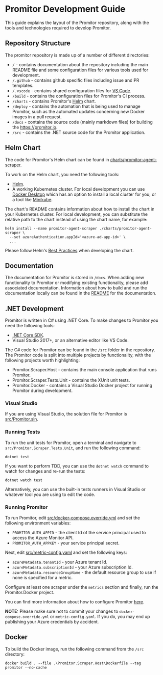 # Promitor Development Guide

This guide explains the layout of the Promitor repository, along with the tools
and technologies required to develop Promitor.

## Repository Structure

The promitor repository is made up of a number of different directories:

- `/` - contains documentation about the repository including the main README file
  and some configuration files for various tools used for development.
- `/.github` - contains github specific files including issue and PR templates.
- `/.vscode` - contains shared configuration files for [VS Code](https://code.visualstudio.com/).
- `/build` - contains the configuration files for Promitor's CI process.
- `/charts` - contains Promitor's [Helm](https://helm.sh/) chart.
- `/deploy` - contains the automation that is being used to manage Promitor, such
  as the automated updates concerning new Docker images in a pull request.
- `/docs` - contains the source code (mainly markdown files) for building the
  <https://promitor.io>.
- `/src` - contains the .NET source code for the Promitor application.

## Helm Chart

The code for Promitor's Helm chart can be found in [charts/promitor-agent-scraper](charts/promitor-agent-scraper).

To work on the Helm chart, you need the following tools:

- [Helm](https://helm.sh).
- A working Kubernetes cluster. For local development you can use [Docker Desktop](https://www.docker.com/products/docker-desktop)
  which has an option to install a local cluster for you, or a tool like [Minikube](https://github.com/kubernetes/minikube).

The chart's README contains information about how to install the chart in your Kubernetes
cluster. For local development, you can substitute the relative path to the chart
instead of using the chart name, for example:

```shell
helm install --name promitor-agent-scraper ./charts/promitor-agent-scraper \
  --set azureAuthentication.appId='<azure-ad-app-id>' \
  ...
```

Please follow Helm's [Best Practices](https://helm.sh/docs/chart_best_practices/#the-chart-best-practices-guide)
when developing the chart.

## Documentation

The documentation for Promitor is stored in `/docs`. When adding new functionality
to Promitor or modifying existing functionality, please add associated documentation.
Information about how to build and run the documentation locally can be found in
the [README](docs/README.md) for the documentation.

## .NET Development

Promitor is written in C# using .NET Core. To make changes to Promitor you need the
following tools:

- [.NET Core SDK](https://dotnet.microsoft.com/download).
- Visual Studio 2017+, or an alternative editor like VS Code.

The C# code for Promitor can be found in the `/src` folder in the repository. The
Promitor code is split into multiple projects by functionality, with the following
projects worth highlighting:

- Promitor.Scraper.Host - contains the main console application that runs Promitor.
- Promitor.Scraper.Tests.Unit - contains the XUnit unit tests.
- Promitor.Docker - contains a Visual Studio Docker project for running Promitor
  during development.

### Visual Studio

If you are using Visual Studio, the solution file for Promitor is [src/Promitor.sln](src/Promitor.sln).

### Running Tests

To run the unit tests for Promitor, open a terminal and navigate to `src/Promitor.Scraper.Tests.Unit`,
and run the following command:

```shell
dotnet test
```

If you want to perform TDD, you can use the `dotnet watch` command to watch for
changes and re-run the tests:

```shell
dotnet watch test
```

Alternatively, you can use the built-in tests runners in Visual Studio or whatever
tool you are using to edit the code.

### Running Promitor

To run Promitor, edit [src/docker-compose.override.yml](src/docker-compose.override.yml)
and set the following environment variables:

- `PROMITOR_AUTH_APPID` - the client Id of the service principal used to access the
  Azure Monitor API.
- `PROMITOR_AUTH_APPKEY` - your service principal secret.

Next, edit [src/metric-config.yaml](src/metric-config.yaml) and set the following
keys:

- `azureMetadata.tenantId` - your Azure tenant Id.
- `azureMetadata.subscriptionId` - your Azure subscription Id.
- `azureMetadata.resourceGroupName` - the default resource group to use if none
  is specified for a metric.

Configure at least one scraper under the `metrics` section and finally, run the
Promitor.Docker project.

You can find more information about how to configure Promitor [here](https://promitor.io/configuration/v1.x/metrics/).

**NOTE:** Please make sure not to commit your changes to `docker-compose.override.yml`
or `metric-config.yaml`. If you do, you may end up publishing your Azure credentials
by accident.

## Docker

To build the Docker image, run the following command from the `/src` directory:

```shell
docker build . --file .\Promitor.Scraper.Host\Dockerfile --tag promitor --no-cache
```
